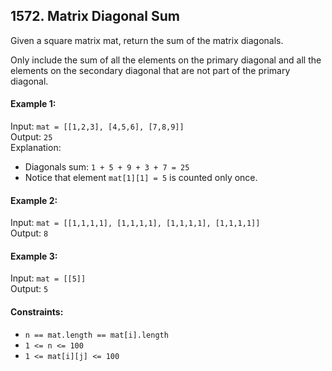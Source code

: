 ## 1572. Matrix Diagonal Sum
      
Given a square matrix mat, return the sum of the matrix diagonals.

Only include the sum of all the elements on the primary diagonal and all the elements on the secondary diagonal that are not part of the primary diagonal.

#### Example 1:

Input: `mat = [[1,2,3],
[4,5,6],
[7,8,9]]`<br>
Output: `25`<br>
Explanation: 
- Diagonals sum: `1 + 5 + 9 + 3 + 7 = 25`
- Notice that element `mat[1][1] = 5` is counted only once.


#### Example 2:

Input: `mat = [[1,1,1,1],
[1,1,1,1],
[1,1,1,1],
[1,1,1,1]]`<br>
Output: `8`<br>

#### Example 3:

Input: `mat = [[5]]`<br>
Output: `5`

#### Constraints:

- `n == mat.length == mat[i].length`
- `1 <= n <= 100`
- `1 <= mat[i][j] <= 100`

